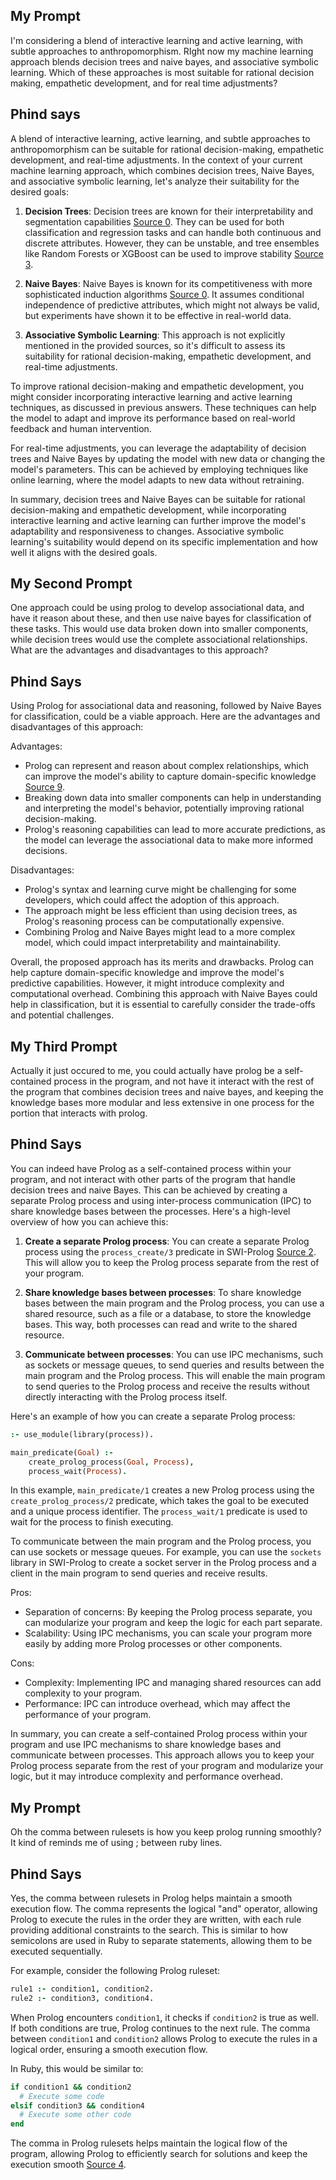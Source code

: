 ## My Prompt
I'm considering a blend of interactive learning and active learning, with subtle approaches to anthropomorphism. RIght now my machine learning approach blends decision trees and naive bayes, and associative symbolic learning. Which of these approaches is most suitable for rational decision making, empathetic development, and for real time adjustments?


## Phind says
A blend of interactive learning, active learning, and subtle approaches to anthropomorphism can be suitable for rational decision-making, empathetic development, and real-time adjustments. In the context of your current machine learning approach, which combines decision trees, Naive Bayes, and associative symbolic learning, let's analyze their suitability for the desired goals:

1. **Decision Trees**: Decision trees are known for their interpretability and segmentation capabilities [Source 0](https://www.sciencedirect.com/science/article/pii/S0950705106000712). They can be used for both classification and regression tasks and can handle both continuous and discrete attributes. However, they can be unstable, and tree ensembles like Random Forests or XGBoost can be used to improve stability [Source 3](https://www.frontiersin.org/articles/10.3389/fams.2021.598833/full).

2. **Naive Bayes**: Naive Bayes is known for its competitiveness with more sophisticated induction algorithms [Source 0](https://www.sciencedirect.com/science/article/pii/S0950705106000712). It assumes conditional independence of predictive attributes, which might not always be valid, but experiments have shown it to be effective in real-world data.

3. **Associative Symbolic Learning**: This approach is not explicitly mentioned in the provided sources, so it's difficult to assess its suitability for rational decision-making, empathetic development, and real-time adjustments.

To improve rational decision-making and empathetic development, you might consider incorporating interactive learning and active learning techniques, as discussed in previous answers. These techniques can help the model to adapt and improve its performance based on real-world feedback and human intervention.

For real-time adjustments, you can leverage the adaptability of decision trees and Naive Bayes by updating the model with new data or changing the model's parameters. This can be achieved by employing techniques like online learning, where the model adapts to new data without retraining.

In summary, decision trees and Naive Bayes can be suitable for rational decision-making and empathetic development, while incorporating interactive learning and active learning can further improve the model's adaptability and responsiveness to changes. Associative symbolic learning's suitability would depend on its specific implementation and how well it aligns with the desired goals. 


## My Second Prompt
One approach could be using prolog to develop associational data, and have it reason about these, and then use naive bayes for classification of these tasks. This would use data broken down into smaller components, while decision trees would use the complete associational relationships. What are the advantages and disadvantages to this approach?

## Phind Says
Using Prolog for associational data and reasoning, followed by Naive Bayes for classification, could be a viable approach. Here are the advantages and disadvantages of this approach:

Advantages:
- Prolog can represent and reason about complex relationships, which can improve the model's ability to capture domain-specific knowledge [Source 9](https://www.cs.union.edu/~striegnk/courses/nlp-text/2019/01/PrologReasoning.pdf).
- Breaking down data into smaller components can help in understanding and interpreting the model's behavior, potentially improving rational decision-making.
- Prolog's reasoning capabilities can lead to more accurate predictions, as the model can leverage the associational data to make more informed decisions.

Disadvantages:
- Prolog's syntax and learning curve might be challenging for some developers, which could affect the adoption of this approach.
- The approach might be less efficient than using decision trees, as Prolog's reasoning process can be computationally expensive.
- Combining Prolog and Naive Bayes might lead to a more complex model, which could impact interpretability and maintainability.

Overall, the proposed approach has its merits and drawbacks. Prolog can help capture domain-specific knowledge and improve the model's predictive capabilities. However, it might introduce complexity and computational overhead. Combining this approach with Naive Bayes could help in classification, but it is essential to carefully consider the trade-offs and potential challenges. 


## My Third Prompt
Actually it just occured to me, you could actually have prolog be a self-contained process in the program, and not have it interact with the rest of the program that combines decision trees and naive bayes, and keeping the knowledge bases more modular and less extensive in one process for the portion that interacts with prolog.

## Phind Says
You can indeed have Prolog as a self-contained process within your program, and not interact with other parts of the program that handle decision trees and naive Bayes. This can be achieved by creating a separate Prolog process and using inter-process communication (IPC) to share knowledge bases between the processes. Here's a high-level overview of how you can achieve this:

1. **Create a separate Prolog process**: You can create a separate Prolog process using the `process_create/3` predicate in SWI-Prolog [Source 2](https://www.swi-prolog.org/pldoc/man?predicate=process_create%2f3). This will allow you to keep the Prolog process separate from the rest of your program.

2. **Share knowledge bases between processes**: To share knowledge bases between the main program and the Prolog process, you can use a shared resource, such as a file or a database, to store the knowledge bases. This way, both processes can read and write to the shared resource.

3. **Communicate between processes**: You can use IPC mechanisms, such as sockets or message queues, to send queries and results between the main program and the Prolog process. This will enable the main program to send queries to the Prolog process and receive the results without directly interacting with the Prolog process itself.

Here's an example of how you can create a separate Prolog process:

```prolog
:- use_module(library(process)).

main_predicate(Goal) :-
    create_prolog_process(Goal, Process),
    process_wait(Process).
```

In this example, `main_predicate/1` creates a new Prolog process using the `create_prolog_process/2` predicate, which takes the goal to be executed and a unique process identifier. The `process_wait/1` predicate is used to wait for the process to finish executing.

To communicate between the main program and the Prolog process, you can use sockets or message queues. For example, you can use the `sockets` library in SWI-Prolog to create a socket server in the Prolog process and a client in the main program to send queries and receive results.

Pros:
- Separation of concerns: By keeping the Prolog process separate, you can modularize your program and keep the logic for each part separate.
- Scalability: Using IPC mechanisms, you can scale your program more easily by adding more Prolog processes or other components.

Cons:
- Complexity: Implementing IPC and managing shared resources can add complexity to your program.
- Performance: IPC can introduce overhead, which may affect the performance of your program.

In summary, you can create a self-contained Prolog process within your program and use IPC mechanisms to share knowledge bases and communicate between processes. This approach allows you to keep your Prolog process separate from the rest of your program and modularize your logic, but it may introduce complexity and performance overhead.


## My Prompt
Oh the comma between rulesets is how you keep prolog running smoothly? It kind of reminds me of using ; between ruby lines.

## Phind Says
Yes, the comma between rulesets in Prolog helps maintain a smooth execution flow. The comma represents the logical "and" operator, allowing Prolog to execute the rules in the order they are written, with each rule providing additional constraints to the search. This is similar to how semicolons are used in Ruby to separate statements, allowing them to be executed sequentially.

For example, consider the following Prolog ruleset:

```prolog
rule1 :- condition1, condition2.
rule2 :- condition3, condition4.
```

When Prolog encounters `condition1`, it checks if `condition2` is true as well. If both conditions are true, Prolog continues to the next rule. The comma between `condition1` and `condition2` allows Prolog to execute the rules in a logical order, ensuring a smooth execution flow.

In Ruby, this would be similar to:

```ruby
if condition1 && condition2
  # Execute some code
elsif condition3 && condition4
  # Execute some other code
end
```

The comma in Prolog rulesets helps maintain the logical flow of the program, allowing Prolog to efficiently search for solutions and keep the execution smooth [Source 4](https://en.wikipedia.org/wiki/Prolog_syntax_and_semantics). 
